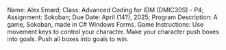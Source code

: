 Name: Alex Emard;
Class: Advanced Coding for IDM (DMIC30S) - P4;
Assignment: Sokoban;
Due Date: April (14?), 2025;
Program Description: A game, Sokoban, made in C# Windows Forms.
Game Instructions: Use movement keys to control your character. Make your character push boxes into goals. Push all boxes into goals to win.
